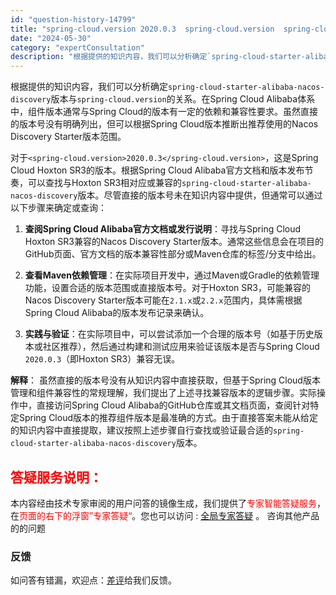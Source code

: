 ```yaml
---
id: "question-history-14799"
title: "spring-cloud.version 2020.0.3  spring-cloud.version  spring-cloud-starter-alibaba-nacos-discovery版本是什么 "
date: "2024-05-30"
category: "expertConsultation"
description: "根据提供的知识内容，我们可以分析确定`spring-cloud-starter-alibaba-nacos-discovery`版本与`spring-cloud.version`的关系。在Spring Cloud Alibaba体系中，组件版本通常与Spring Cloud的版本有一定的依赖和兼容性"
---
```


根据提供的知识内容，我们可以分析确定`spring-cloud-starter-alibaba-nacos-discovery`版本与`spring-cloud.version`的关系。在Spring Cloud Alibaba体系中，组件版本通常与Spring Cloud的版本有一定的依赖和兼容性要求。虽然直接的版本号没有明确列出，但可以根据Spring Cloud版本推断出推荐使用的Nacos Discovery Starter版本范围。

对于`<spring-cloud.version>2020.0.3</spring-cloud.version>`，这是Spring Cloud Hoxton SR3的版本。根据Spring Cloud Alibaba官方文档和版本发布节奏，可以查找与Hoxton SR3相对应或兼容的`spring-cloud-starter-alibaba-nacos-discovery`版本。尽管直接的版本号未在知识内容中提供，但通常可以通过以下步骤来确定或查询：

1. **查阅Spring Cloud Alibaba官方文档或发行说明**：寻找与Spring Cloud Hoxton SR3兼容的Nacos Discovery Starter版本。通常这些信息会在项目的GitHub页面、官方文档的版本兼容性部分或Maven仓库的标签/分支中给出。

2. **查看Maven依赖管理**：在实际项目开发中，通过Maven或Gradle的依赖管理功能，设置合适的版本范围或直接版本号。对于Hoxton SR3，可能兼容的Nacos Discovery Starter版本可能在`2.1.x`或`2.2.x`范围内，具体需根据Spring Cloud Alibaba的版本发布记录来确认。

3. **实践与验证**：在实际项目中，可以尝试添加一个合理的版本号（如基于历史版本或社区推荐），然后通过构建和测试应用来验证该版本是否与Spring Cloud `2020.0.3`（即Hoxton SR3）兼容无误。

**解释**：
虽然直接的版本号没有从知识内容中直接获取，但基于Spring Cloud版本管理和组件兼容性的常规理解，我们提出了上述寻找兼容版本的逻辑步骤。实际操作中，直接访问Spring Cloud Alibaba的GitHub仓库或其文档页面，查阅针对特定Spring Cloud版本的推荐组件版本是最准确的方式。由于直接答案未能从给定的知识内容中直接提取，建议按照上述步骤自行查找或验证最合适的`spring-cloud-starter-alibaba-nacos-discovery`版本。
## <font color="#FF0000">答疑服务说明：</font> 

本内容经由技术专家审阅的用户问答的镜像生成，我们提供了<font color="#FF0000">专家智能答疑服务</font>，在<font color="#FF0000">页面的右下的浮窗”专家答疑“</font>。您也可以访问 : [全局专家答疑](https://opensource.alibaba.com/chatBot) 。 咨询其他产品的的问题

### 反馈
如问答有错漏，欢迎点：[差评](https://ai.nacos.io/user/feedbackByEnhancerGradePOJOID?enhancerGradePOJOId=14801)给我们反馈。
